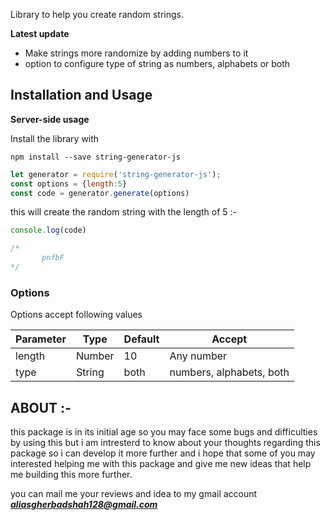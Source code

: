 Library to help you create random strings.

**Latest update**

- Make strings  more randomize by adding numbers to it
- option to configure type of string as numbers, alphabets or both


## **Installation and Usage**

**Server-side usage**

Install the library with 

```npm install --save string-generator-js```
    
```javascript
let generator = require('string-generator-js');
const options = {length:5}
const code = generator.generate(options)
```

this will create the random string with the length of 5 :-
```javascript
console.log(code)

/*
       pnfbF
*/
```



### **Options** 
 Options accept following values

| Parameter               | Type | Default | Accept |
| ------------------ | ------- | ------- | ------- |
| length | Number | 10 | Any number |
| type | String | both | numbers, alphabets, both |




## **ABOUT :-**

this package is in its initial age so you may face some bugs and difficulties by using this but i am intresterd to know about your thoughts regarding this package so i can develop it more further and i hope that some of you may  interested helping me with this package and give me new ideas that help me building this more further. 

you can mail me your reviews and idea to my gmail account _**aliasgherbadshah128@gmail.com**_
